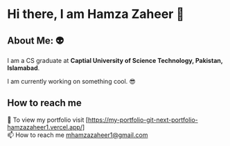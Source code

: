 # Hi there, I am Hamza Zaheer 👋

## About Me:  :alien:
I am a CS graduate at **Captial University of Science Technology, Pakistan, Islamabad**. </br>

I am currently working on something cool. :sunglasses:  </br>

## How to reach me
:link: To view my portfolio visit [https://my-portfolio-git-next-portfolio-hamzazaheer1.vercel.app/] </br>
📫 How to reach me mhamzazaheer1@gmail.com

<!---
Hamzazaheer1/Hamzazaheer1 is a ✨ special ✨ repository because its `README.md` (this file) appears on your GitHub profile.
You can click the Preview link to take a look at your changes.
- 👀 I’m interested in ...
- 🌱 I’m currently learning ...
- 💞️ I’m looking to collaborate on ...
--->
